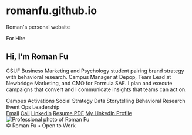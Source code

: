 # romanfu.github.io
Roman's personal website
<!DOCTYPE html>
</div>
</nav>
</div>
</header>


<main class="container">
<section class="hero">
<div class="card">
<span class="kicker">For Hire</span>
<h1>Hi, I’m Roman Fu</h1>
<p class="lead">CSUF Business Marketing and Psychology student pairing brand strategy with behavioral research. Campus Manager at Depop, Team Lead at Newbridge Marketing, and CMO for Formula SAE. I plan and execute campaigns that convert and I communicate insights that teams can act on.</p>
<div class="pillrow">
<span class="pill">Campus Activations</span>
<span class="pill">Social Strategy</span>
<span class="pill">Data Storytelling</span>
<span class="pill">Behavioral Research</span>
<span class="pill">Event Ops</span>
<span class="pill">Leadership</span>
</div>
<div class="pillrow">
<a class="btn" href="mailto:fumanro88@gmail.com">Email</a>
<a class="btn" href="tel:+19518526664">Call</a>
<a class="btn" href="https://www.linkedin.com/in/roman-fu-6142561b3/" target="_blank" rel="noopener">LinkedIn</a>
<a class="btn" href="RomanFu_10092025_m.pdf" target="_blank">Resume PDF</a>
<a class="btn" href="https://www.linkedin.com/in/roman-fu-6142561b3/" target="_blank" rel="noopener">My LinkedIn Profile</a>
</div>
</div>
<div>
<img class="avatar" src="roman professional photo.jpg" alt="Professional photo of Roman Fu" />
</div>
</section>


<!-- rest of the code remains unchanged -->


<footer class="footer">
<div>© <span id="y"></span> Roman Fu • <span class="badge">Open to Work</span></div>
</footer>
</main>


<script>
// Year stamp
document.getElementById('y').textContent = new Date().getFullYear();
</script>
</body>
</html>
